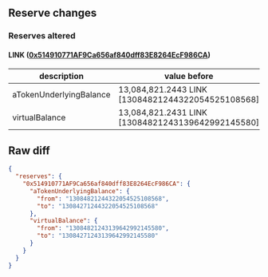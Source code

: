 ## Reserve changes

### Reserves altered

#### LINK ([0x514910771AF9Ca656af840dff83E8264EcF986CA](https://etherscan.io/address/0x514910771AF9Ca656af840dff83E8264EcF986CA))

| description | value before | value after |
| --- | --- | --- |
| aTokenUnderlyingBalance | 13,084,821.2443 LINK [13084821244322054525108568] | 13,084,271.2443 LINK [13084271244322054525108568] |
| virtualBalance | 13,084,821.2431 LINK [13084821243139642992145580] | 13,084,271.2431 LINK [13084271243139642992145580] |


## Raw diff

```json
{
  "reserves": {
    "0x514910771AF9Ca656af840dff83E8264EcF986CA": {
      "aTokenUnderlyingBalance": {
        "from": "13084821244322054525108568",
        "to": "13084271244322054525108568"
      },
      "virtualBalance": {
        "from": "13084821243139642992145580",
        "to": "13084271243139642992145580"
      }
    }
  }
}
```